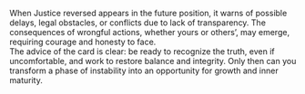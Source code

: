 When Justice reversed appears in the future position, it warns of possible delays, legal obstacles, or conflicts due to lack of transparency. The consequences of wrongful actions, whether yours or others’, may emerge, requiring courage and honesty to face.  
The advice of the card is clear: be ready to recognize the truth, even if uncomfortable, and work to restore balance and integrity. Only then can you transform a phase of instability into an opportunity for growth and inner maturity.
